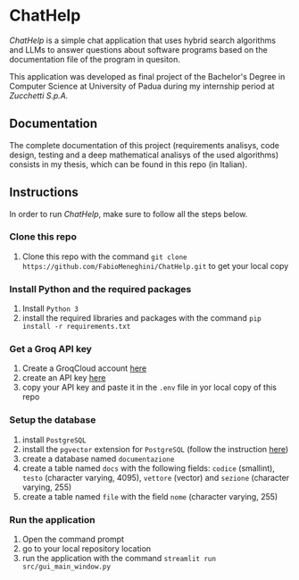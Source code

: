 # ChatHelp
_ChatHelp_ is a simple chat application that uses hybrid search algorithms and LLMs to answer questions about software programs based on the documentation file of the program in quesiton.

This application was developed as final project of the Bachelor's Degree in Computer Science at University of Padua during my internship period at _Zucchetti S.p.A._

## Documentation
The complete documentation of this project (requirements analisys, code design, testing and a deep mathematical analisys of the used algorithms) consists in my thesis, which can be found in this repo (in Italian).

## Instructions
In order to run _ChatHelp_, make sure to follow all the steps below.

### Clone this repo
1. Clone this repo with the command `git clone https://github.com/FabioMeneghini/ChatHelp.git` to get your local copy

### Install Python and the required packages
1. Install `Python 3`
2. install the required libraries and packages with the command `pip install -r requirements.txt`

### Get a Groq API key
1. Create a GroqCloud account [here](https://console.groq.com/login)
2. create an API key [here](https://console.groq.com/keys)
3. copy your API key and paste it in the `.env` file in yor local copy of this repo

### Setup the database
1. install `PostgreSQL`
2. install the `pgvector` extension for `PostgreSQL` (follow the instruction [here](https://github.com/pgvector/pgvector))
3. create a database named `documentazione`
4. create a table named `docs` with the following fields: `codice` (smallint), `testo` (character varying, 4095), `vettore` (vector) and `sezione` (character varying, 255)
5. create a table named `file` with the field `nome` (character varying, 255)

### Run the application
1. Open the command prompt
2. go to your local repository location
3. run the application with the command `streamlit run src/gui_main_window.py`

